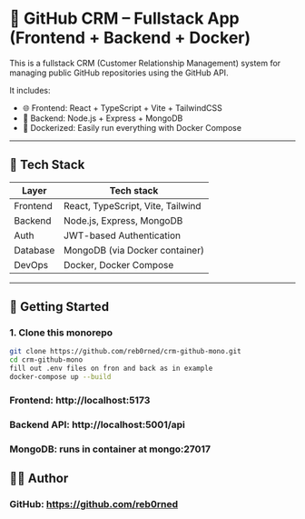 # 🚀 GitHub CRM – Fullstack App (Frontend + Backend + Docker)

This is a fullstack CRM (Customer Relationship Management) system for managing public GitHub repositories using the GitHub API.

It includes:

- 🌐 Frontend: React + TypeScript + Vite + TailwindCSS
- 🔧 Backend: Node.js + Express + MongoDB
- 🐳 Dockerized: Easily run everything with Docker Compose

---

## 🧰 Tech Stack

| Layer    | Tech stack                        |
| -------- | --------------------------------- |
| Frontend | React, TypeScript, Vite, Tailwind |
| Backend  | Node.js, Express, MongoDB         |
| Auth     | JWT-based Authentication          |
| Database | MongoDB (via Docker container)    |
| DevOps   | Docker, Docker Compose            |

---

## 🚀 Getting Started

### 1. Clone this monorepo

```bash
git clone https://github.com/reb0rned/crm-github-mono.git
cd crm-github-mono
fill out .env files on fron and back as in example
docker-compose up --build
```

### Frontend: http://localhost:5173

### Backend API: http://localhost:5001/api

### MongoDB: runs in container at mongo:27017

## 🧑‍💻 Author

### GitHub: https://github.com/reb0rned
